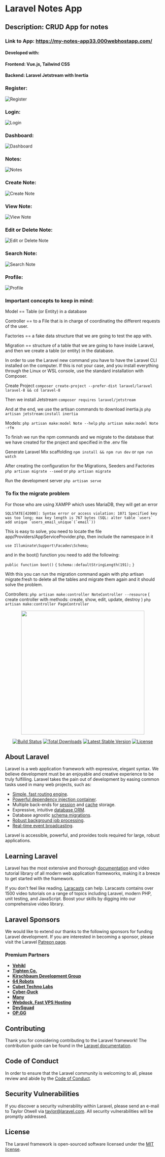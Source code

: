 
# Laravel Notes App

## Description: CRUD App for notes

### Link to App: https://my-notes-app33.000webhostapp.com/

#### Developed with:
#### Frontend: Vue.js, Tailwind CSS
#### Backend: Laravel Jetstream with Inertia


### Register:

![Register](https://raw.githubusercontent.com/Grois333/Laravel-Notes-App/master/images/register.png)


### Login:

![Login](https://raw.githubusercontent.com/Grois333/Laravel-Notes-App/master/images/login.png)


### Dashboard:

![Dashboard](https://raw.githubusercontent.com/Grois333/Laravel-Notes-App/master/images/dashboard.png)


### Notes:

![Notes](https://raw.githubusercontent.com/Grois333/Laravel-Notes-App/master/images/notes.png)


### Create Note:

![Create Note](https://raw.githubusercontent.com/Grois333/Laravel-Notes-App/master/images/create%20note.png)


### View Note:

![View Note](https://raw.githubusercontent.com/Grois333/Laravel-Notes-App/master/images/virew%20notes.png)


### Edit or Delete Note:

![Edit or Delete Note](https://raw.githubusercontent.com/Grois333/Laravel-Notes-App/master/images/edit%20note.png)


### Search Note:

![Search Note](https://raw.githubusercontent.com/Grois333/Laravel-Notes-App/master/images/search.png)


### Profile:

![Profile](https://raw.githubusercontent.com/Grois333/Laravel-Notes-App/master/images/profile.png)


### Important concepts to keep in mind:

Model == Table (or Entity) in a database

Controller == to a File that is in charge of coordinating the different requests of the user.

Factories == a fake data structure that we are going to test the app with.

Migration == structure of a table that we are going to have inside Laravel, and then we create a table (or entity) in the database.

In order to use the Laravel new command you have to have the Laravel CLI installed on the computer. If this is not your case, and you install everything through the Linux or WSL console, use the standard installation with Composer.

Create Project
```composer create-project --prefer-dist laravel/laravel laravel-8 && cd laravel-8```

Then we install Jetstream
```composer requires laravel/jetstream```

And at the end, we use the artisan commands to download inertia.js
```php artisan jetstream:install inertia```

Models:
```php artisan make:model Note --help```
```php artisan make:model Note -rfm```

To finish we run the npm commands and we migrate to the database that we have created for the project and specified in the .env file

Generate Laravel Mix scaffolding
```npm install && npm run dev``` or ```npm run watch```

After creating the configuration for the Migrations, Seeders and Factories
```php artisan migrate --seed``` or
```php artisan migrate```

Run the development server
```php artisan serve```

<h3>To fix the migrate problem</h3>
For those who are using XAMPP which uses MariaDB, they will get an error

```SQLSTATE[42000]: Syntax error or access violation: 1071 Specified key was too long; max key length is 767 bytes (SQL: alter table `users` add unique `users_email_unique`(`email`))```

This is easy to solve, you need to locate the file app/Providers/AppServiceProvider.php, then include the namespace in it

```use Illuminate\Support\Facades\Schema;```

and in the boot() function you need to add the following:

```public function boot()```
    ```{```
         ```Schema::defaultStringLength(191);```
     ```}```

With this you can run the migration command again with php artisan migrate:fresh to delete all the tables and migrate them again and it should solve the problem.


Controllers:
```php artisan make:controller NoteController --resource``` ( create controller with methods: create, show, edit, update, destroy )
```php artisan make:controller PageController```



<p align="center"><a href="https://laravel.com" target="_blank"><img src="https://raw.githubusercontent.com/laravel/art/master/logo-lockup/5%20SVG/2%20CMYK/1%20Full%20Color/laravel-logolockup-cmyk-red.svg" width="400"></a></p>

<p align="center">
<a href="https://travis-ci.org/laravel/framework"><img src="https://travis-ci.org/laravel/framework.svg" alt="Build Status"></a>
<a href="https://packagist.org/packages/laravel/framework"><img src="https://img.shields.io/packagist/dt/laravel/framework" alt="Total Downloads"></a>
<a href="https://packagist.org/packages/laravel/framework"><img src="https://img.shields.io/packagist/v/laravel/framework" alt="Latest Stable Version"></a>
<a href="https://packagist.org/packages/laravel/framework"><img src="https://img.shields.io/packagist/l/laravel/framework" alt="License"></a>
</p>

## About Laravel

Laravel is a web application framework with expressive, elegant syntax. We believe development must be an enjoyable and creative experience to be truly fulfilling. Laravel takes the pain out of development by easing common tasks used in many web projects, such as:

- [Simple, fast routing engine](https://laravel.com/docs/routing).
- [Powerful dependency injection container](https://laravel.com/docs/container).
- Multiple back-ends for [session](https://laravel.com/docs/session) and [cache](https://laravel.com/docs/cache) storage.
- Expressive, intuitive [database ORM](https://laravel.com/docs/eloquent).
- Database agnostic [schema migrations](https://laravel.com/docs/migrations).
- [Robust background job processing](https://laravel.com/docs/queues).
- [Real-time event broadcasting](https://laravel.com/docs/broadcasting).

Laravel is accessible, powerful, and provides tools required for large, robust applications.

## Learning Laravel

Laravel has the most extensive and thorough [documentation](https://laravel.com/docs) and video tutorial library of all modern web application frameworks, making it a breeze to get started with the framework.

If you don't feel like reading, [Laracasts](https://laracasts.com) can help. Laracasts contains over 1500 video tutorials on a range of topics including Laravel, modern PHP, unit testing, and JavaScript. Boost your skills by digging into our comprehensive video library.

## Laravel Sponsors

We would like to extend our thanks to the following sponsors for funding Laravel development. If you are interested in becoming a sponsor, please visit the Laravel [Patreon page](https://patreon.com/taylorotwell).

### Premium Partners

- **[Vehikl](https://vehikl.com/)**
- **[Tighten Co.](https://tighten.co)**
- **[Kirschbaum Development Group](https://kirschbaumdevelopment.com)**
- **[64 Robots](https://64robots.com)**
- **[Cubet Techno Labs](https://cubettech.com)**
- **[Cyber-Duck](https://cyber-duck.co.uk)**
- **[Many](https://www.many.co.uk)**
- **[Webdock, Fast VPS Hosting](https://www.webdock.io/en)**
- **[DevSquad](https://devsquad.com)**
- **[OP.GG](https://op.gg)**

## Contributing

Thank you for considering contributing to the Laravel framework! The contribution guide can be found in the [Laravel documentation](https://laravel.com/docs/contributions).

## Code of Conduct

In order to ensure that the Laravel community is welcoming to all, please review and abide by the [Code of Conduct](https://laravel.com/docs/contributions#code-of-conduct).

## Security Vulnerabilities

If you discover a security vulnerability within Laravel, please send an e-mail to Taylor Otwell via [taylor@laravel.com](mailto:taylor@laravel.com). All security vulnerabilities will be promptly addressed.

## License

The Laravel framework is open-sourced software licensed under the [MIT license](https://opensource.org/licenses/MIT).
